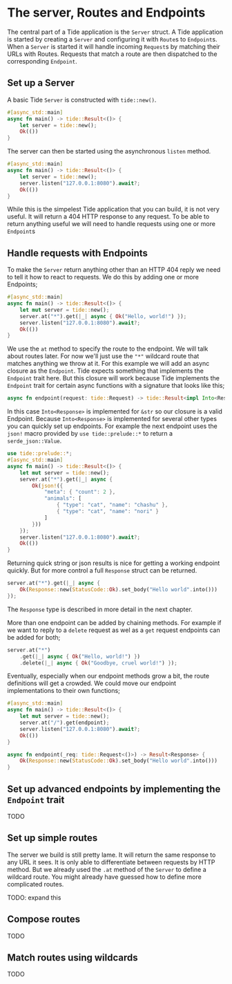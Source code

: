 # The server, Routes and Endpoints

The central part of a Tide application is the `Server` struct. A Tide application is started by creating a
`Server` and configuring it with `Route`s to `Endpoint`s.
When a `Server` is started it will handle incoming `Request`s by matching their URLs with Routes. Requests that match a route are then  dispatched to the corresponding `Endpoint`.

## Set up a Server

A basic Tide `Server` is constructed with `tide::new()`.
```rust
#[async_std::main]
async fn main() -> tide::Result<()> {
    let server = tide::new();
    Ok(())
}
```

The server can then be started using the asynchronous `listen` method.
```rust
#[async_std::main]
async fn main() -> tide::Result<()> {
    let server = tide::new();
    server.listen("127.0.0.1:8080").await?;
    Ok(())
}
```

While this is the simpelest Tide application that you can build, it is not very useful. It will return a 404 HTTP response to any request. To be able to return anything useful we will need to handle requests using one or more `Endpoint`s

## Handle requests with Endpoints

To make the `Server` return anything other than an HTTP 404 reply we need to tell it how to react to requests. We do this by adding one or more Endpoints;

```rust
#[async_std::main]
async fn main() -> tide::Result<()> {
    let mut server = tide::new();
    server.at("*").get(|_| async { Ok("Hello, world!") });
    server.listen("127.0.0.1:8080").await?;
    Ok(())
}
```

We use the `at` method to specify the route to the endpoint. We will talk about routes later. For now we'll just use the `"*"` wildcard route that matches anything we throw at it. For this example we will add an async closure as the `Endpoint`. Tide expects something that implements the `Endpoint` trait here. But this closure will work because Tide implements the `Endpoint` trait for certain async functions with a signature that looks like this;
```rust
async fn endpoint(request: tide::Request) -> tide::Result<impl Into<Response>>
```

In this case `Into<Response>` is implemented for `&str` so our closure is a valid Endpoint. Because `Into<Response>` is implemented for several other types you can quickly set up endpoints. For example the next endpoint uses the `json!` macro provided by `use tide::prelude::*` to return a `serde_json::Value`.

```rust
use tide::prelude::*;
#[async_std::main]
async fn main() -> tide::Result<()> {
    let mut server = tide::new();
    server.at("*").get(|_| async {
        Ok(json!({
            "meta": { "count": 2 },
            "animals": [
                { "type": "cat", "name": "chashu" },
                { "type": "cat", "name": "nori" }
            ]
        }))
    });
    server.listen("127.0.0.1:8080").await?;
    Ok(())
}
```

Returning quick string or json results is nice for getting a working endpoint quickly. But for more control a full `Response` struct can be returned.

```rust
server.at("*").get(|_| async {
    Ok(Response::new(StatusCode::Ok).set_body("Hello world".into()))
});
```

The `Response` type is described in more detail in the next chapter.

More than one endpoint can be added by chaining methods. For example if we want to reply to a `delete` request as wel as a `get` request endpoints can be added for both;

```rust
server.at("*")
    .get(|_| async { Ok("Hello, world!") })
    .delete(|_| async { Ok("Goodbye, cruel world!") });
```

Eventually, especially when our endpoint methods grow a bit, the route definitions will get a crowded. We could move our endpoint implementations to their own functions;

```rust
#[async_std::main]
async fn main() -> tide::Result<()> {
    let mut server = tide::new();
    server.at("/").get(endpoint);
    server.listen("127.0.0.1:8080").await?;
    Ok(())
}

async fn endpoint(_req: tide::Request<()>) -> Result<Response> {
    Ok(Response::new(StatusCode::Ok).set_body("Hello world".into()))
}
```

## Set up advanced endpoints by implementing the `Endpoint` trait

TODO

## Set up simple routes

The server we build is still pretty lame. It will return the same response to any URL it sees. It is only able to differentiate between requests by HTTP method. But we already used the `.at` method of the `Server` to define a wildcard route. You might already have guessed how to define more complicated routes.

TODO: expand this

## Compose routes

TODO

## Match routes using wildcards

TODO
